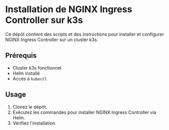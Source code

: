 # Installation de NGINX Ingress Controller sur k3s

Ce dépôt contient des scripts et des instructions pour installer et configurer NGINX Ingress Controller sur un cluster k3s.

## Prérequis

- Cluster k3s fonctionnel
- Helm installé
- Accès à `kubectl`

## Usage

1. Clonez le dépôt.
2. Exécutez les commandes pour installer NGINX Ingress Controller via Helm.
3. Vérifiez l'installation.
